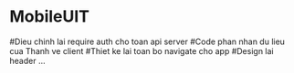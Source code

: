 # MobileUIT

#Dieu chinh lai require auth cho toan api server
#Code phan nhan du lieu cua Thanh ve client
#Thiet ke lai toan bo navigate cho app
#Design lai header ...
